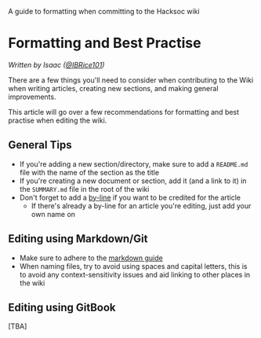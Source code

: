 A guide to formatting when committing to the Hacksoc wiki

# Formatting and Best Practise

_Written by Isaac \(_[_@IBRice101_](https://twitter.com/IBRice101)_\)_

There are a few things you'll need to consider when contributing to the Wiki when writing articles, creating new sections, and making general improvements.

This article will go over a few recommendations for formatting and best practise when editing the wiki.

## General Tips

* If you're adding a new section/directory, make sure to add a `README.md` file with the name of the section as the title
* If you're creating a new document or section, add it (and a link to it) in the `SUMMARY.md` file in the root of the wiki
* Don't forget to add a [by-line](https://en.wikipedia.org/wiki/Byline) if you want to be credited for the article
  * If there's already a by-line for an article you're editing, just add your own name on

## Editing using Markdown/Git

* Make sure to adhere to the [markdown guide](../help-guides/programming-scripting/markdown.md)
* When naming files, try to avoid using spaces and capital letters, this is to avoid any context-sensitivity issues and aid linking to other places in the wiki

## Editing using GitBook

[TBA]

